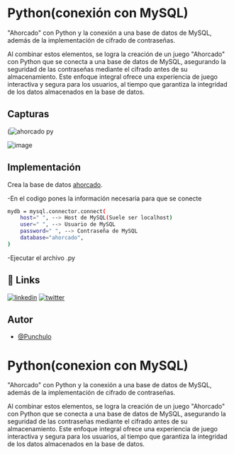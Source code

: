 
# Python(conexión con MySQL)


"Ahorcado" con Python y la conexión a una base de datos de MySQL, además de la implementación de cifrado de contraseñas.

Al combinar estos elementos, se logra la creación de un juego "Ahorcado" con Python que se conecta a una base de datos de MySQL, asegurando la seguridad de las contraseñas mediante el cifrado antes de su almacenamiento. Este enfoque integral ofrece una experiencia de juego interactiva y segura para los usuarios, al tiempo que garantiza la integridad de los datos almacenados en la base de datos.
## Capturas
(![ahorcado py](https://github.com/punchulo/PY/assets/63676351/250bde05-3028-4a78-8d28-4778599b170f)


![image](https://github.com/punchulo/PY/assets/63676351/791d5ec0-3484-4cbe-bc79-f565815005a3)


## Implementación

Crea la base de datos [ahorcado](https://github.com/punchulo/PY/blob/main/ahorcado_usuarios.sql).

-En el codigo pones la información necesaria para que se conecte
```bash
mydb = mysql.connector.connect(
    host=" ", --> Host de MySQL(Suele ser localhost)
    user=" ", --> Usuario de MySQL
    password=" ", --> Contraseña de MySQL
    database="ahorcado",
)
```
-Ejecutar el archivo .py
## 🔗 Links
[![linkedin](https://img.shields.io/badge/linkedin-0A66C2?style=for-the-badge&logo=linkedin&logoColor=white)](https://www.linkedin.com/in/pablo-garcia-bermejo-lopez-168020239/)
[![twitter](https://img.shields.io/badge/twitter-1DA1F2?style=for-the-badge&logo=twitter&logoColor=white)](https://twitter.com/punchis_0)


## Autor

- [@Punchulo](https://www.github.com/punchulo)


# Python(conexion con MySQL)


"Ahorcado" con Python y la conexión a una base de datos de MySQL, además de la implementación de cifrado de contraseñas.

Al combinar estos elementos, se logra la creación de un juego "Ahorcado" con Python que se conecta a una base de datos de MySQL, asegurando la seguridad de las contraseñas mediante el cifrado antes de su almacenamiento. Este enfoque integral ofrece una experiencia de juego interactiva y segura para los usuarios, al tiempo que garantiza la integridad de los datos almacenados en la base de datos.
